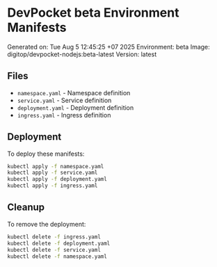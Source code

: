 # DevPocket beta Environment Manifests

Generated on: Tue Aug  5 12:45:25 +07 2025
Environment: beta
Image: digitop/devpocket-nodejs:beta-latest
Version: latest

## Files

- `namespace.yaml` - Namespace definition
- `service.yaml` - Service definition
- `deployment.yaml` - Deployment definition
- `ingress.yaml` - Ingress definition

## Deployment

To deploy these manifests:

```bash
kubectl apply -f namespace.yaml
kubectl apply -f service.yaml
kubectl apply -f deployment.yaml
kubectl apply -f ingress.yaml
```

## Cleanup

To remove the deployment:

```bash
kubectl delete -f ingress.yaml
kubectl delete -f deployment.yaml
kubectl delete -f service.yaml
kubectl delete -f namespace.yaml
```
